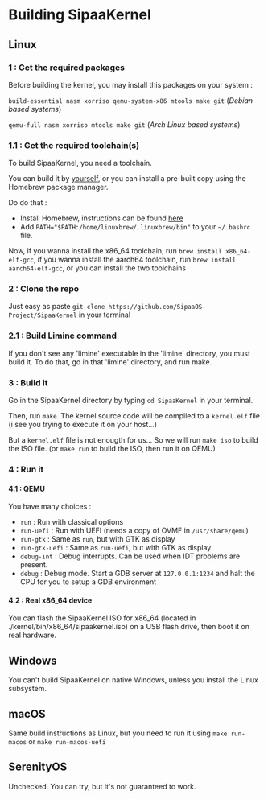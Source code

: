 # Building SipaaKernel

## Linux
### 1 : Get the required packages
Before building the kernel, you may install this packages on your system :

`build-essential nasm xorriso qemu-system-x86 mtools make git` (*Debian based systems*)

`qemu-full nasm xorriso mtools make git` (*Arch Linux based systems*)

### 1.1 : Get the required toolchain(s)
To build SipaaKernel, you need a toolchain.

You can build it by [yourself](https://wiki.osdev.org/GCC_Cross-Compiler), or you can install a pre-built copy using the Homebrew package manager.

Do do that :
* Install Homebrew, instructions can be found [here](https://brew.sh)
* Add `PATH="$PATH:/home/linuxbrew/.linuxbrew/bin"` to your `~/.bashrc` file.

Now, if you wanna install the x86_64 toolchain, run `brew install x86_64-elf-gcc`, if you wanna install the aarch64 toolchain, run `brew install aarch64-elf-gcc`, or you can install the two toolchains

### 2 : Clone the repo
Just easy as paste `git clone https://github.com/SipaaOS-Project/SipaaKernel` in your terminal

### 2.1 : Build Limine command
If you don't see any 'limine' executable in the 'limine' directory, you must build it.
To do that, go in that 'limine' directory, and run make.

### 3 : Build it
Go in the SipaaKernel directory by typing `cd SipaaKernel` in your terminal.

Then, run `make`. The kernel source code will be compiled to a `kernel.elf` file (i see you trying to execute it on your host...)

But a `kernel.elf` file is not enougth for us... So we will run `make iso` to build the ISO file. (or `make run` to build the ISO, then run it on QEMU)

### 4 : Run it
#### 4.1 : QEMU
You have many choices :
* `run` : Run with classical options
* `run-uefi` : Run with UEFI (needs a copy of OVMF in `/usr/share/qemu`)
* `run-gtk` : Same as `run`, but with GTK as display
* `run-gtk-uefi` : Same as `run-uefi`, but with GTK as display
* `debug-int` : Debug interrupts. Can be used when IDT problems are present.
* `debug` : Debug mode. Start a GDB server at `127.0.0.1:1234` and halt the CPU for you to setup a GDB environment
#### 4.2 : Real x86_64 device
You can flash the SipaaKernel ISO for x86_64 (located in ./kernel/bin/x86_64/sipaakernel.iso) on a USB flash drive, then boot it on real hardware.

## Windows
You can't build SipaaKernel on native Windows, unless you install the Linux subsystem.

## macOS
Same build instructions as Linux, but you need to run it using `make run-macos` or `make run-macos-uefi`

## SerenityOS
Unchecked. You can try, but it's not guaranteed to work.
